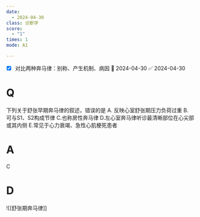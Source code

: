 ```yaml
---
date:
  - 2024-04-30
class: 诊断学
score:
  - "1"
times: 1
mode: A1

--- 
```

- [x] 对比两种奔马律：别称、产生机制、病因 📅 2024-04-30 ✅ 2024-04-30


# Q
下列关于舒张早期奔马律的叙述，错误的是
A. 反映心室舒张期压力负荷过重
B. 可与S1、S2构成节律
C.也称房性奔马律
D.左心室奔马律听诊最清晰部位在心尖部或其内侧
E.常见于心力衰竭、急性心肌梗死患者

# A

C



# D
![[舒张期奔马律]]